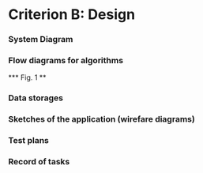 

# Criterion B: Design

### System Diagram

### Flow diagrams for algorithms

***   Fig. 1 ** 

### Data storages

### Sketches of the application (wirefare diagrams)

### Test plans

### Record of tasks
